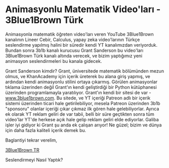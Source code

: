# Animasyonlu Matematik Video'ları - 3Blue1Brown Türk

Animasyonla matematik öğreten video'ları veren YouTube 3Blue1Brown
kanalının Lineer Cebir, Calculus, yapay zeka video'larının Türkçe
seslendirme yapılmış halini bir süredir kendi YT kanalımızdan
veriyorduk. Bundan sonra 3b1b kanalı kurucusu Grant Sanderson bu
video'ları 3Blue1Brown Türk kanalı altında verecek, ve bizim
yaptığımız yeni animasyon seslendirmeleri bu kanala gidecek.

Grant Sanderson kimdir? Grant, üniversitede matematik bölümünden mezun
olmus, ve KhanAcademy için içerik üreterek bu alana giriş yapmış, ve
ardından kendi animasyonlu stilini ortaya çıkarmış. Görülen
animasyonlar tıklama üzerinden değil Grant'ın kendi geliştirdiği bir
Python kütüphanesi üzerinden programlamayla yaratılıyor. Grant'ın
kendi bir sitesi de var - www.3blue1brown.com. Bu sitede, ve YT
içeriği Patreon adlı bir içerik sistemi üzerinden ticari hale
getirilebiliyor, mesela Patreon üzerinden 3b1b "sponsoru" olanlar
içeriği çıkar çıkmaz ilk gören hale gelebiliyorlar. Ayrıca ek olarak
YT reklam geliri de var tabii, belli bir süre geçtikten sonra tüm
video'lar YT'de herkese açık  hale gelip reklam geliri elde
ediyorlar. Galiba işler iyi gidiyor ki Grant şu anda ek çalışan
arıyor! Ne güzel; bizim ve dünya için daha fazla kaliteli içerik demek
bu.

Baglantiyi tekrar verelim,

[3Blue1Brown TR](https://www.youtube.com/channel/UCx64ou5qw0Q9LLkwE8xSNEg)

Seslendirmeyi Nasıl Yaptık?



